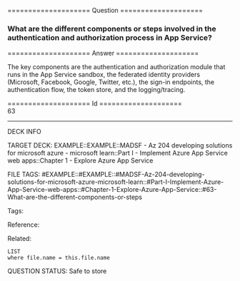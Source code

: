 ==================== Question ====================  

### What are the different components or steps involved in the authentication and authorization process in App Service?  

==================== Answer ====================  

The key components are the authentication and authorization module that runs in the App Service sandbox, the federated identity providers (Microsoft, Facebook, Google, Twitter, etc.), the sign-in endpoints, the authentication flow, the token store, and the logging/tracing.

==================== Id ====================  
63

---

DECK INFO

TARGET DECK: EXAMPLE::EXAMPLE::MADSF - Az 204 developing solutions for microsoft azure - microsoft learn::Part I - Implement Azure App Service web apps::Chapter 1 - Explore Azure App Service

FILE TAGS: #EXAMPLE::#EXAMPLE::#MADSF-Az-204-developing-solutions-for-microsoft-azure-microsoft-learn::#Part-I-Implement-Azure-App-Service-web-apps::#Chapter-1-Explore-Azure-App-Service::#63-What-are-the-different-components-or-steps

Tags:

Reference:

Related:

```dataview
LIST
where file.name = this.file.name
```
QUESTION STATUS: Safe to store
